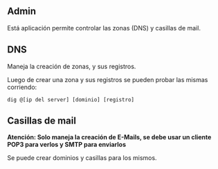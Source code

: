 ## Admin

Está aplicación permite controlar las zonas (DNS) y casillas de mail.

## DNS

Maneja la creación de zonas, y sus registros.

Luego de crear una zona y sus registros se pueden probar las mismas corriendo:

```
dig @[ip del server] [dominio] [registro]
```

## Casillas de mail

**Atención: Solo maneja la creación de E-Mails, se debe usar un cliente POP3 para verlos y SMTP para enviarlos**

Se puede crear dominios y casillas para los mismos. 

